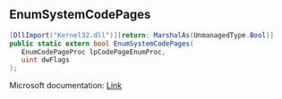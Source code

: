 ## EnumSystemCodePages

```csharp
[DllImport("Kernel32.dll")][return: MarshalAs(UnmanagedType.Bool)]
public static extern bool EnumSystemCodePages(
   EnumCodePageProc lpCodePageEnumProc,
   uint dwFlags
);
```

Microsoft documentation: [Link](https://learn.microsoft.com/en-us/windows/win32/api/winnls/nf-winnls-enumsystemcodepagesa)
